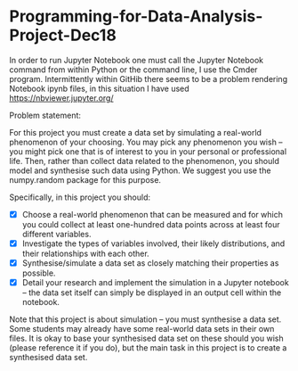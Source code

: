 # Programming-for-Data-Analysis-Project-Dec18
 
In order to run Jupyter Notebook one must call the Jupyter Notebook command from within Python or the command line, I use the Cmder program.
Intermittently within GitHib there seems to be a problem rendering Notebook ipynb files, in this situation I have used https://nbviewer.jupyter.org/


Problem statement:

For this project you must create a data set by simulating a real-world phenomenon of your choosing. You may pick any phenomenon you wish – you might pick one that is of interest to you in your personal or professional life. Then, rather than collect data related to the phenomenon, you should model and synthesise such data using Python. We suggest you use the numpy.random package for this purpose.

Specifically, in this project you should:

- [x] Choose a real-world phenomenon that can be measured and for which you could collect at least one-hundred data points across at least four different variables.
- [x] Investigate the types of variables involved, their likely distributions, and their relationships with each other.
- [x] Synthesise/simulate a data set as closely matching their properties as possible.
- [x] Detail your research and implement the simulation in a Jupyter notebook – the data set itself can simply be displayed in an output cell within the notebook.

Note that this project is about simulation – you must synthesise a data set. Some students may already have some real-world data sets in their own files. It is okay to base your synthesised data set on these should you wish (please reference it if you do), but the main task in this project is to create a synthesised data set.

